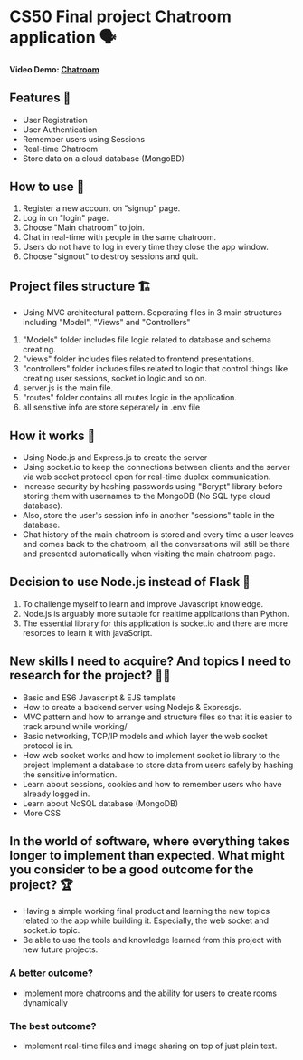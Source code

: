 # CS50 Final project Chatroom application 🗣

#### Video Demo:  [Chatroom](https://www.youtube.com/watch?v=E6F6dLtbV8Q&ab_channel=Nantarat)

## Features 💫
- User Registration
- User Authentication
- Remember users using Sessions
- Real-time Chatroom
- Store data on a cloud database (MongoBD)

## How to use 🧾
1. Register a new account on "signup" page.
2. Log in on "login" page.
3. Choose "Main chatroom" to join.
4. Chat in real-time with people in the same chatroom.
5. Users do not have to log in every time they close the app window.
6. Choose "signout" to destroy sessions and quit.

## Project files structure 🏗
- Using MVC architectural pattern. Seperating files in 3 main structures including "Model", "Views" and "Controllers"
1. "Models" folder includes file logic related to database and schema creating.
2. "views" folder includes files related to frontend presentations.
3. "controllers" folder includes files related to logic that control things like creating user sessions, socket.io logic and so on.
4. server.js is the main file.
5. "routes" folder contains all routes logic in the application.
6. all sensitive info are store seperately in .env file

## How it works 🧠

- Using Node.js and Express.js to create the server
- Using socket.io to keep the connections between clients and the server via web socket protocol open for real-time duplex communication.
- Increase security by hashing passwords using "Bcrypt" library before storing them with usernames to the MongoDB (No SQL type cloud database).
- Also, store the user's session info in another "sessions" table in the database.
- Chat history of the main chatroom is stored and every time a user leaves and comes back to the chatroom, all the conversations will still be there and presented automatically when visiting the main chatroom page.

## Decision to use Node.js instead of Flask 🤷
1. To challenge myself to learn and improve Javascript knowledge.
2. Node.js is arguably more suitable for realtime applications than Python.
3. The essential library for this application is socket.io and there are more resorces to learn it with javaScript.


## New skills I need to acquire? And topics I need to research for the project? 👨‍💻

- Basic and ES6 Javascript & EJS template
- How to create a backend server using Nodejs & Expressjs.
- MVC pattern and how to arrange and structure files so that it is easier to track around while working/
- Basic networking, TCP/IP models and which layer the web socket protocol is in.
- How web socket works and how to implement socket.io library to the project Implement a database to store data from users safely by hashing the sensitive information.
- Learn about sessions, cookies and how to remember users who have already logged in.
- Learn about NoSQL database (MongoDB)
- More CSS

## In the world of software, where everything takes longer to implement than expected. What might you consider to be a good outcome for the project? 🏆

- Having a simple working final product and learning the new topics related to the app while building it. Especially, the web socket and socket.io topic.
- Be able to use the tools and knowledge learned from this project with new future projects.

### A better outcome?
 - Implement more chatrooms and the ability for users to create rooms dynamically
### The best outcome?
 - Implement real-time files and image sharing on top of just plain text.